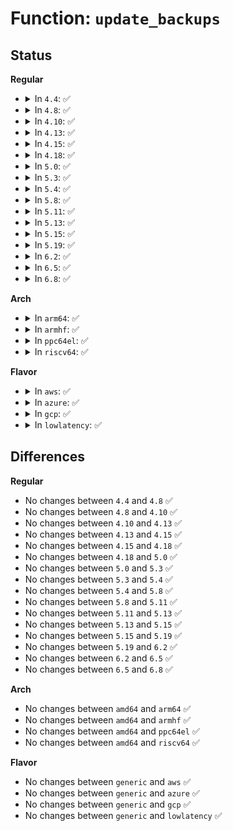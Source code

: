 # Function: <code>update_backups</code>

## Status
<b>Regular</b>
<ul>
<li>
<details>
<summary>In <code>4.4</code>: ✅</summary>

```c
void update_backups(struct super_block *sb, sector_t blk_off, char *data, int size, int meta_bg);
```

**Collision:** Unique Static

**Inline:** No

**Transformation:** False

**Instances:**

```
In fs/ext4/resize.c (ffffffff812bede0)
Location: fs/ext4/resize.c:1042
Inline: False
Direct callers:
  - fs/ext4/resize.c:ext4_group_extend_no_check
  - fs/ext4/resize.c:ext4_flex_group_add
  - fs/ext4/resize.c:ext4_flex_group_add
```
**Symbols:**

```
ffffffff812bede0-ffffffff812bf195: update_backups (STB_LOCAL)
```
</details>
</li>
<li>
<details>
<summary>In <code>4.8</code>: ✅</summary>

```c
void update_backups(struct super_block *sb, sector_t blk_off, char *data, int size, int meta_bg);
```

**Collision:** Unique Static

**Inline:** No

**Transformation:** False

**Instances:**

```
In fs/ext4/resize.c (ffffffff812ee710)
Location: fs/ext4/resize.c:1042
Inline: False
Direct callers:
  - fs/ext4/resize.c:ext4_group_extend_no_check
  - fs/ext4/resize.c:ext4_flex_group_add
  - fs/ext4/resize.c:ext4_flex_group_add
```
**Symbols:**

```
ffffffff812ee710-ffffffff812eeab9: update_backups (STB_LOCAL)
```
</details>
</li>
<li>
<details>
<summary>In <code>4.10</code>: ✅</summary>

```c
void update_backups(struct super_block *sb, sector_t blk_off, char *data, int size, int meta_bg);
```

**Collision:** Unique Static

**Inline:** No

**Transformation:** False

**Instances:**

```
In fs/ext4/resize.c (ffffffff813046e0)
Location: fs/ext4/resize.c:1042
Inline: False
Direct callers:
  - fs/ext4/resize.c:ext4_group_extend_no_check
  - fs/ext4/resize.c:ext4_flex_group_add
  - fs/ext4/resize.c:ext4_flex_group_add
```
**Symbols:**

```
ffffffff813046e0-ffffffff81304a89: update_backups (STB_LOCAL)
```
</details>
</li>
<li>
<details>
<summary>In <code>4.13</code>: ✅</summary>

```c
void update_backups(struct super_block *sb, sector_t blk_off, char *data, int size, int meta_bg);
```

**Collision:** Unique Static

**Inline:** No

**Transformation:** False

**Instances:**

```
In fs/ext4/resize.c (ffffffff8131f270)
Location: fs/ext4/resize.c:1043
Inline: False
Direct callers:
  - fs/ext4/resize.c:ext4_group_extend_no_check
  - fs/ext4/resize.c:ext4_flex_group_add
  - fs/ext4/resize.c:ext4_flex_group_add
```
**Symbols:**

```
ffffffff8131f270-ffffffff8131f612: update_backups (STB_LOCAL)
```
</details>
</li>
<li>
<details>
<summary>In <code>4.15</code>: ✅</summary>

```c
void update_backups(struct super_block *sb, sector_t blk_off, char *data, int size, int meta_bg);
```

**Collision:** Unique Static

**Inline:** No

**Transformation:** False

**Instances:**

```
In fs/ext4/resize.c (ffffffff81343910)
Location: fs/ext4/resize.c:1069
Inline: False
Direct callers:
  - fs/ext4/resize.c:ext4_group_extend_no_check
  - fs/ext4/resize.c:ext4_flex_group_add
  - fs/ext4/resize.c:ext4_flex_group_add
```
**Symbols:**

```
ffffffff81343910-ffffffff81343cb2: update_backups (STB_LOCAL)
```
</details>
</li>
<li>
<details>
<summary>In <code>4.18</code>: ✅</summary>

```c
void update_backups(struct super_block *sb, sector_t blk_off, char *data, int size, int meta_bg);
```

**Collision:** Unique Static

**Inline:** No

**Transformation:** False

**Instances:**

```
In fs/ext4/resize.c (ffffffff81371720)
Location: fs/ext4/resize.c:1072
Inline: False
Direct callers:
  - fs/ext4/resize.c:ext4_group_extend_no_check
  - fs/ext4/resize.c:ext4_flex_group_add
  - fs/ext4/resize.c:ext4_flex_group_add
```
**Symbols:**

```
ffffffff81371720-ffffffff81371adb: update_backups (STB_LOCAL)
```
</details>
</li>
<li>
<details>
<summary>In <code>5.0</code>: ✅</summary>

```c
void update_backups(struct super_block *sb, sector_t blk_off, char *data, int size, int meta_bg);
```

**Collision:** Unique Static

**Inline:** No

**Transformation:** False

**Instances:**

```
In fs/ext4/resize.c (ffffffff81389bf0)
Location: fs/ext4/resize.c:1070
Inline: False
Direct callers:
  - fs/ext4/resize.c:ext4_group_extend_no_check
  - fs/ext4/resize.c:ext4_flex_group_add
  - fs/ext4/resize.c:ext4_flex_group_add
```
**Symbols:**

```
ffffffff81389bf0-ffffffff81389fb7: update_backups (STB_LOCAL)
```
</details>
</li>
<li>
<details>
<summary>In <code>5.3</code>: ✅</summary>

```c
void update_backups(struct super_block *sb, sector_t blk_off, char *data, int size, int meta_bg);
```

**Collision:** Unique Static

**Inline:** No

**Transformation:** False

**Instances:**

```
In fs/ext4/resize.c (ffffffff813b4660)
Location: fs/ext4/resize.c:1078
Inline: False
Direct callers:
  - fs/ext4/resize.c:ext4_group_extend_no_check
  - fs/ext4/resize.c:ext4_flex_group_add
  - fs/ext4/resize.c:ext4_flex_group_add
```
**Symbols:**

```
ffffffff813b4660-ffffffff813b4a4c: update_backups (STB_LOCAL)
```
</details>
</li>
<li>
<details>
<summary>In <code>5.4</code>: ✅</summary>

```c
void update_backups(struct super_block *sb, sector_t blk_off, char *data, int size, int meta_bg);
```

**Collision:** Unique Static

**Inline:** No

**Transformation:** False

**Instances:**

```
In fs/ext4/resize.c (ffffffff813cd560)
Location: fs/ext4/resize.c:1109
Inline: False
Direct callers:
  - fs/ext4/resize.c:ext4_group_extend_no_check
  - fs/ext4/resize.c:ext4_flex_group_add
  - fs/ext4/resize.c:ext4_flex_group_add
```
**Symbols:**

```
ffffffff813cd560-ffffffff813cd94c: update_backups (STB_LOCAL)
```
</details>
</li>
<li>
<details>
<summary>In <code>5.8</code>: ✅</summary>

```c
void update_backups(struct super_block *sb, sector_t blk_off, char *data, int size, int meta_bg);
```

**Collision:** Unique Static

**Inline:** No

**Transformation:** False

**Instances:**

```
In fs/ext4/resize.c (ffffffff81419a10)
Location: fs/ext4/resize.c:1089
Inline: False
Direct callers:
  - fs/ext4/resize.c:ext4_group_extend_no_check
  - fs/ext4/resize.c:ext4_flex_group_add
  - fs/ext4/resize.c:ext4_flex_group_add
```
**Symbols:**

```
ffffffff81419a10-ffffffff81419e84: update_backups (STB_LOCAL)
```
</details>
</li>
<li>
<details>
<summary>In <code>5.11</code>: ✅</summary>

```c
void update_backups(struct super_block *sb, sector_t blk_off, char *data, int size, int meta_bg);
```

**Collision:** Unique Static

**Inline:** No

**Transformation:** False

**Instances:**

```
In fs/ext4/resize.c (ffffffff8142d6b0)
Location: fs/ext4/resize.c:1094
Inline: False
Direct callers:
  - fs/ext4/resize.c:ext4_group_extend_no_check
  - fs/ext4/resize.c:ext4_flex_group_add
  - fs/ext4/resize.c:ext4_flex_group_add
```
**Symbols:**

```
ffffffff8142d6b0-ffffffff8142db24: update_backups (STB_LOCAL)
```
</details>
</li>
<li>
<details>
<summary>In <code>5.13</code>: ✅</summary>

```c
void update_backups(struct super_block *sb, sector_t blk_off, char *data, int size, int meta_bg);
```

**Collision:** Unique Static

**Inline:** No

**Transformation:** False

**Instances:**

```
In fs/ext4/resize.c (ffffffff81434370)
Location: fs/ext4/resize.c:1094
Inline: False
Direct callers:
  - fs/ext4/resize.c:ext4_group_extend_no_check
  - fs/ext4/resize.c:ext4_flex_group_add
  - fs/ext4/resize.c:ext4_flex_group_add
```
**Symbols:**

```
ffffffff81434370-ffffffff814347e2: update_backups (STB_LOCAL)
```
</details>
</li>
<li>
<details>
<summary>In <code>5.15</code>: ✅</summary>

```c
void update_backups(struct super_block *sb, sector_t blk_off, char *data, int size, int meta_bg);
```

**Collision:** Unique Static

**Inline:** No

**Transformation:** False

**Instances:**

```
In fs/ext4/resize.c (ffffffff81487de0)
Location: fs/ext4/resize.c:1104
Inline: False
Direct callers:
  - fs/ext4/resize.c:ext4_group_extend_no_check
  - fs/ext4/resize.c:ext4_flex_group_add
  - fs/ext4/resize.c:ext4_flex_group_add
```
**Symbols:**

```
ffffffff81487de0-ffffffff8148824d: update_backups (STB_LOCAL)
```
</details>
</li>
<li>
<details>
<summary>In <code>5.19</code>: ✅</summary>

```c
void update_backups(struct super_block *sb, sector_t blk_off, char *data, int size, int meta_bg);
```

**Collision:** Unique Static

**Inline:** No

**Transformation:** False

**Instances:**

```
In fs/ext4/resize.c (ffffffff8150d3b0)
Location: fs/ext4/resize.c:1126
Inline: False
Direct callers:
  - fs/ext4/resize.c:ext4_group_extend_no_check
  - fs/ext4/resize.c:ext4_flex_group_add
  - fs/ext4/resize.c:ext4_flex_group_add
```
**Symbols:**

```
ffffffff8150d3b0-ffffffff8150d78c: update_backups (STB_LOCAL)
```
</details>
</li>
<li>
<details>
<summary>In <code>6.2</code>: ✅</summary>

```c
void update_backups(struct super_block *sb, sector_t blk_off, char *data, int size, int meta_bg);
```

**Collision:** Unique Static

**Inline:** No

**Transformation:** False

**Instances:**

```
In fs/ext4/resize.c (ffffffff815a8120)
Location: fs/ext4/resize.c:1139
Inline: False
Direct callers:
  - fs/ext4/resize.c:ext4_group_extend_no_check
  - fs/ext4/resize.c:ext4_flex_group_add
  - fs/ext4/resize.c:ext4_flex_group_add
```
**Symbols:**

```
ffffffff815a8120-ffffffff815a856c: update_backups (STB_LOCAL)
```
</details>
</li>
<li>
<details>
<summary>In <code>6.5</code>: ✅</summary>

```c
void update_backups(struct super_block *sb, sector_t blk_off, char *data, int size, int meta_bg);
```

**Collision:** Unique Static

**Inline:** No

**Transformation:** False

**Instances:**

```
In fs/ext4/resize.c (ffffffff815de9a0)
Location: fs/ext4/resize.c:1139
Inline: False
Direct callers:
  - fs/ext4/resize.c:ext4_group_extend_no_check
  - fs/ext4/resize.c:ext4_flex_group_add
  - fs/ext4/resize.c:ext4_flex_group_add
```
**Symbols:**

```
ffffffff815de9a0-ffffffff815dedf0: update_backups (STB_LOCAL)
```
</details>
</li>
<li>
<details>
<summary>In <code>6.8</code>: ✅</summary>

```c
void update_backups(struct super_block *sb, sector_t blk_off, char *data, int size, int meta_bg);
```

**Collision:** Unique Static

**Inline:** No

**Transformation:** False

**Instances:**

```
In fs/ext4/resize.c (ffffffff81617450)
Location: fs/ext4/resize.c:1139
Inline: False
Direct callers:
  - fs/ext4/resize.c:ext4_group_extend_no_check
  - fs/ext4/resize.c:ext4_flex_group_add
  - fs/ext4/resize.c:ext4_flex_group_add
```
**Symbols:**

```
ffffffff81617450-ffffffff816178c6: update_backups (STB_LOCAL)
```
</details>
</li>
</ul>
<b>Arch</b>
<ul>
<li>
<details>
<summary>In <code>arm64</code>: ✅</summary>

```c
void update_backups(struct super_block *sb, sector_t blk_off, char *data, int size, int meta_bg);
```

**Collision:** Unique Static

**Inline:** No

**Transformation:** False

**Instances:**

```
In fs/ext4/resize.c (ffff8000104a6af8)
Location: fs/ext4/resize.c:1109
Inline: False
Direct callers:
  - fs/ext4/resize.c:ext4_group_extend_no_check
  - fs/ext4/resize.c:ext4_flex_group_add
  - fs/ext4/resize.c:ext4_flex_group_add
```
**Symbols:**

```
ffff8000104a6af8-ffff8000104a6ef8: update_backups (STB_LOCAL)
```
</details>
</li>
<li>
<details>
<summary>In <code>armhf</code>: ✅</summary>

```c
void update_backups(struct super_block *sb, sector_t blk_off, char *data, int size, int meta_bg);
```

**Collision:** Unique Static

**Inline:** No

**Transformation:** False

**Instances:**

```
In fs/ext4/resize.c (c06688b4)
Location: fs/ext4/resize.c:1109
Inline: False
Direct callers:
  - fs/ext4/resize.c:ext4_group_extend_no_check
  - fs/ext4/resize.c:ext4_flex_group_add
  - fs/ext4/resize.c:ext4_flex_group_add
```
**Symbols:**

```
c06688b4-c0668d00: update_backups (STB_LOCAL)
```
</details>
</li>
<li>
<details>
<summary>In <code>ppc64el</code>: ✅</summary>

```c
void update_backups(struct super_block *sb, sector_t blk_off, char *data, int size, int meta_bg);
```

**Collision:** Unique Static

**Inline:** No

**Transformation:** False

**Instances:**

```
In fs/ext4/resize.c (c0000000005d3170)
Location: fs/ext4/resize.c:1109
Inline: False
Direct callers:
  - fs/ext4/resize.c:ext4_group_extend_no_check
  - fs/ext4/resize.c:ext4_flex_group_add
  - fs/ext4/resize.c:ext4_flex_group_add
```
**Symbols:**

```
c0000000005d3170-c0000000005d36e8: update_backups (STB_LOCAL)
```
</details>
</li>
<li>
<details>
<summary>In <code>riscv64</code>: ✅</summary>

```c
void update_backups(struct super_block *sb, sector_t blk_off, char *data, int size, int meta_bg);
```

**Collision:** Unique Static

**Inline:** No

**Transformation:** False

**Instances:**

```
In fs/ext4/resize.c (ffffffe000326b20)
Location: fs/ext4/resize.c:1109
Inline: False
Direct callers:
  - fs/ext4/resize.c:ext4_group_extend_no_check
  - fs/ext4/resize.c:ext4_flex_group_add
  - fs/ext4/resize.c:ext4_flex_group_add
```
**Symbols:**

```
ffffffe000326b20-ffffffe000326ea0: update_backups (STB_LOCAL)
```
</details>
</li>
</ul>
<b>Flavor</b>
<ul>
<li>
<details>
<summary>In <code>aws</code>: ✅</summary>

```c
void update_backups(struct super_block *sb, sector_t blk_off, char *data, int size, int meta_bg);
```

**Collision:** Unique Static

**Inline:** No

**Transformation:** False

**Instances:**

```
In fs/ext4/resize.c (ffffffff813c5b40)
Location: fs/ext4/resize.c:1109
Inline: False
Direct callers:
  - fs/ext4/resize.c:ext4_group_extend_no_check
  - fs/ext4/resize.c:ext4_flex_group_add
  - fs/ext4/resize.c:ext4_flex_group_add
```
**Symbols:**

```
ffffffff813c5b40-ffffffff813c5f2c: update_backups (STB_LOCAL)
```
</details>
</li>
<li>
<details>
<summary>In <code>azure</code>: ✅</summary>

```c
void update_backups(struct super_block *sb, sector_t blk_off, char *data, int size, int meta_bg);
```

**Collision:** Unique Static

**Inline:** No

**Transformation:** False

**Instances:**

```
In fs/ext4/resize.c (ffffffff813b65c0)
Location: fs/ext4/resize.c:1109
Inline: False
Direct callers:
  - fs/ext4/resize.c:ext4_group_extend_no_check
  - fs/ext4/resize.c:ext4_flex_group_add
  - fs/ext4/resize.c:ext4_flex_group_add
```
**Symbols:**

```
ffffffff813b65c0-ffffffff813b69ac: update_backups (STB_LOCAL)
```
</details>
</li>
<li>
<details>
<summary>In <code>gcp</code>: ✅</summary>

```c
void update_backups(struct super_block *sb, sector_t blk_off, char *data, int size, int meta_bg);
```

**Collision:** Unique Static

**Inline:** No

**Transformation:** False

**Instances:**

```
In fs/ext4/resize.c (ffffffff813c2fd0)
Location: fs/ext4/resize.c:1109
Inline: False
Direct callers:
  - fs/ext4/resize.c:ext4_group_extend_no_check
  - fs/ext4/resize.c:ext4_flex_group_add
  - fs/ext4/resize.c:ext4_flex_group_add
```
**Symbols:**

```
ffffffff813c2fd0-ffffffff813c33bc: update_backups (STB_LOCAL)
```
</details>
</li>
<li>
<details>
<summary>In <code>lowlatency</code>: ✅</summary>

```c
void update_backups(struct super_block *sb, sector_t blk_off, char *data, int size, int meta_bg);
```

**Collision:** Unique Static

**Inline:** No

**Transformation:** False

**Instances:**

```
In fs/ext4/resize.c (ffffffff813d8180)
Location: fs/ext4/resize.c:1109
Inline: False
Direct callers:
  - fs/ext4/resize.c:ext4_group_extend_no_check
  - fs/ext4/resize.c:ext4_flex_group_add
  - fs/ext4/resize.c:ext4_flex_group_add
```
**Symbols:**

```
ffffffff813d8180-ffffffff813d8567: update_backups (STB_LOCAL)
```
</details>
</li>
</ul>

## Differences
<b>Regular</b>
<ul>
<li>
No changes between <code>4.4</code> and <code>4.8</code> ✅
</li>
<li>
No changes between <code>4.8</code> and <code>4.10</code> ✅
</li>
<li>
No changes between <code>4.10</code> and <code>4.13</code> ✅
</li>
<li>
No changes between <code>4.13</code> and <code>4.15</code> ✅
</li>
<li>
No changes between <code>4.15</code> and <code>4.18</code> ✅
</li>
<li>
No changes between <code>4.18</code> and <code>5.0</code> ✅
</li>
<li>
No changes between <code>5.0</code> and <code>5.3</code> ✅
</li>
<li>
No changes between <code>5.3</code> and <code>5.4</code> ✅
</li>
<li>
No changes between <code>5.4</code> and <code>5.8</code> ✅
</li>
<li>
No changes between <code>5.8</code> and <code>5.11</code> ✅
</li>
<li>
No changes between <code>5.11</code> and <code>5.13</code> ✅
</li>
<li>
No changes between <code>5.13</code> and <code>5.15</code> ✅
</li>
<li>
No changes between <code>5.15</code> and <code>5.19</code> ✅
</li>
<li>
No changes between <code>5.19</code> and <code>6.2</code> ✅
</li>
<li>
No changes between <code>6.2</code> and <code>6.5</code> ✅
</li>
<li>
No changes between <code>6.5</code> and <code>6.8</code> ✅
</li>
</ul>
<b>Arch</b>
<ul>
<li>
No changes between <code>amd64</code> and <code>arm64</code> ✅
</li>
<li>
No changes between <code>amd64</code> and <code>armhf</code> ✅
</li>
<li>
No changes between <code>amd64</code> and <code>ppc64el</code> ✅
</li>
<li>
No changes between <code>amd64</code> and <code>riscv64</code> ✅
</li>
</ul>
<b>Flavor</b>
<ul>
<li>
No changes between <code>generic</code> and <code>aws</code> ✅
</li>
<li>
No changes between <code>generic</code> and <code>azure</code> ✅
</li>
<li>
No changes between <code>generic</code> and <code>gcp</code> ✅
</li>
<li>
No changes between <code>generic</code> and <code>lowlatency</code> ✅
</li>
</ul>
